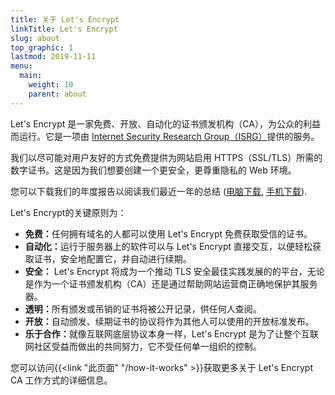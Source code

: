 ```yaml
---
title: 关于 Let's Encrypt
linkTitle: Let's Encrypt
slug: about
top_graphic: 1
lastmod: 2019-11-11
menu:
  main:
    weight: 10
    parent: about
---
```


Let's Encrypt 是一家免费、开放、自动化的证书颁发机构（CA），为公众的利益而运行。它是一项由 [Internet Security Research Group（ISRG）](https://www.abetterinternet.org/)提供的服务。

我们以尽可能对用户友好的方式免费提供为网站启用 HTTPS（SSL/TLS）所需的数字证书。这是因为我们想要创建一个更安全，更尊重隐私的 Web 环境。

您可以下载我们的年度报告以阅读我们最近一年的总结 ([电脑下载](https://abetterinternet.org/documents/2019-ISRG-Annual-Report-Desktop.pdf), [手机下载](https://abetterinternet.org/documents/2019-ISRG-Annual-Report-Mobile.pdf)).

Let's Encrypt的关键原则为：

* <strong>免费：</strong>任何拥有域名的人都可以使用 Let's Encrypt 免费获取受信的证书。
* <strong>自动化：</strong>运行于服务器上的软件可以与 Let's Encrypt 直接交互，以便轻松获取证书，安全地配置它，并自动进行续期。
* <strong>安全：</strong> Let's Encrypt 将成为一个推动 TLS 安全最佳实践发展的的平台，无论是作为一个证书颁发机构（CA）还是通过帮助网站运营商正确地保护其服务器。
* <strong>透明：</strong>所有颁发或吊销的证书将被公开记录，供任何人查阅。
* <strong>开放：</strong>自动颁发、续期证书的协议将作为其他人可以使用的开放标准发布。
* <strong>乐于合作：</strong>就像互联网底层协议本身一样，Let's Encrypt 是为了让整个互联网社区受益而做出的共同努力，它不受任何单一组织的控制。


您可以访问{{<link "此页面" "/how-it-works" >}}获取更多关于 Let's Encrypt CA 工作方式的详细信息。
